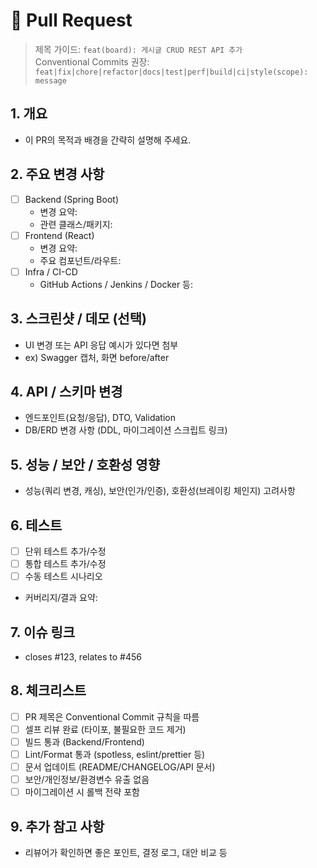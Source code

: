 # 📨 Pull Request

> 제목 가이드: `feat(board): 게시글 CRUD REST API 추가`  
> Conventional Commits 권장: `feat|fix|chore|refactor|docs|test|perf|build|ci|style(scope): message`

## 1. 개요
- 이 PR의 목적과 배경을 간략히 설명해 주세요.

## 2. 주요 변경 사항
- [ ] Backend (Spring Boot)
  - 변경 요약: 
  - 관련 클래스/패키지: 
- [ ] Frontend (React)
  - 변경 요약: 
  - 주요 컴포넌트/라우트: 
- [ ] Infra / CI-CD
  - GitHub Actions / Jenkins / Docker 등: 

## 3. 스크린샷 / 데모 (선택)
- UI 변경 또는 API 응답 예시가 있다면 첨부
- ex) Swagger 캡처, 화면 before/after

## 4. API / 스키마 변경
- 엔드포인트(요청/응답), DTO, Validation
- DB/ERD 변경 사항 (DDL, 마이그레이션 스크립트 링크)

## 5. 성능 / 보안 / 호환성 영향
- 성능(쿼리 변경, 캐싱), 보안(인가/인증), 호환성(브레이킹 체인지) 고려사항

## 6. 테스트
- [ ] 단위 테스트 추가/수정
- [ ] 통합 테스트 추가/수정
- [ ] 수동 테스트 시나리오
- 커버리지/결과 요약:

## 7. 이슈 링크
- closes #123, relates to #456

## 8. 체크리스트
- [ ] PR 제목은 Conventional Commit 규칙을 따름
- [ ] 셀프 리뷰 완료 (타이포, 불필요한 코드 제거)
- [ ] 빌드 통과 (Backend/Frontend)
- [ ] Lint/Format 통과 (spotless, eslint/prettier 등)
- [ ] 문서 업데이트 (README/CHANGELOG/API 문서)
- [ ] 보안/개인정보/환경변수 유출 없음
- [ ] 마이그레이션 시 롤백 전략 포함

## 9. 추가 참고 사항
- 리뷰어가 확인하면 좋은 포인트, 결정 로그, 대안 비교 등
